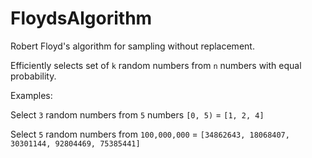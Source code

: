 # FloydsAlgorithm

Robert Floyd's algorithm for sampling without replacement.

Efficiently selects set of ```k``` random numbers from ```n``` numbers with equal probability.

Examples:

Select ```3``` random numbers from ```5``` numbers ```[0, 5)``` = ```[1, 2, 4]```

Select ```5``` random numbers from ```100,000,000``` = ```[34862643, 18068407, 30301144, 92804469, 75385441]```
